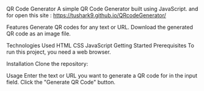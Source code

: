 QR Code Generator
A simple QR Code Generator built using JavaScript.
and for open this site : https://tushark9.github.io/QRcodeGenerator/

Features
Generate QR codes for any text or URL.
Download the generated QR code as an image file.

Technologies Used
HTML
CSS
JavaScript
Getting Started
Prerequisites
To run this project, you need a web browser.

Installation
Clone the repository:

Usage
Enter the text or URL you want to generate a QR code for in the input field.
Click the "Generate QR Code" button.
